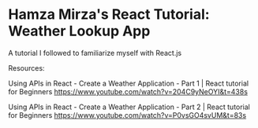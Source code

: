 # Hamza Mirza's React Tutorial: Weather Lookup App

A tutorial I followed to familiarize myself with React.js

Resources:

  Using APIs in React - Create a Weather Application - Part 1 | React tutorial for Beginners
  https://www.youtube.com/watch?v=204C9yNeOYI&t=438s
  
  Using APIs in React - Create a Weather Application - Part 2 | React tutorial for Beginners
  https://www.youtube.com/watch?v=P0vsGO4svUM&t=83s

